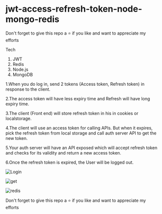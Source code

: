 

# jwt-access-refresh-token-node-mongo-redis

Don't forget to give this repo a ⭐ if you like and want to appreciate my efforts

Tech
1. JWT
2. Redis
3. Node.js
4. MongoDB

1.When you do log in, send 2 tokens (Access token, Refresh token) in response to the client.

2.The access token will have less expiry time and Refresh will have long expiry time.

3.The client (Front end) will store refresh token in his in cookies or localstorage.

4.The client will use an access token for calling APIs. But when it expires, pick the refresh token from local storage and call auth server API to get the new token.

5.Your auth server will have an API exposed which will accept refresh token and checks for its validity and return a new access token.

6.Once the refresh token is expired, the User will be logged out.


![Login](https://user-images.githubusercontent.com/63356649/122559187-d5f56880-d060-11eb-817b-71a7ce354f3d.JPG)

![get](https://user-images.githubusercontent.com/63356649/122560086-f70a8900-d061-11eb-9735-d6a005211326.JPG)

![redis](https://user-images.githubusercontent.com/63356649/122560717-be1ee400-d062-11eb-962f-8c24ccd3e949.JPG)

Don't forget to give this repo a ⭐ if you like and want to appreciate my efforts


